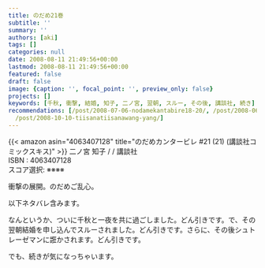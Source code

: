 ```yaml
---
title: のだめ21巻
subtitle: ''
summary: ''
authors: [aki]
tags: []
categories: null
date: 2008-08-11 21:49:56+00:00
lastmod: 2008-08-11 21:49:56+00:00
featured: false
draft: false
image: {caption: '', focal_point: '', preview_only: false}
projects: []
keywords: [千秋, 衝撃, 結婚, 知子, 二ノ宮, 翌朝, スルー, その後, 講談社, 続き]
recommendations: [/post/2008-07-06-nodamekantabire18-20/, /post/2008-06-15-gui-cai-xian-ru/,
  /post/2008-10-10-tiisanatiisanawang-yang/]
---
```

{{< amazon asin="4063407128" title="のだめカンタービレ #21 (21) (講談社コミックスキス)" >}}
二ノ宮 知子 / / 講談社  
ISBN : 4063407128  
スコア選択: ※※※※  
  
衝撃の展開。のだめご乱心。  
  
以下ネタバレ含みます。  
  
  
  
なんというか、ついに千秋と一夜を共に過ごしました。どん引きです。で、その翌朝結婚を申し込んでスルーされました。どん引きです。さらに、その後シュトレーゼマンに誑かされます。どん引きです。  
  
  
  
でも、続きが気になっちゃいます。



